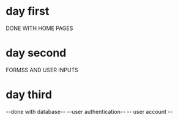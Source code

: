 # day first 

DONE WITH HOME PAGES 
# day second
FORMSS AND USER INPUTS
# day third
--done with database--
--user authentication--
-- user account --

